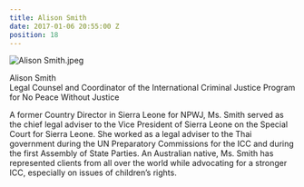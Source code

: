 ```yaml
---
title: Alison Smith
date: 2017-01-06 20:55:00 Z
position: 18
---
```


![Alison Smith.jpeg](/uploads/Alison%20Smith.jpeg)

Alison Smith <br> Legal Counsel and Coordinator of the International Criminal Justice Program for No Peace Without Justice


A former Country Director in Sierra Leone for NPWJ, Ms. Smith served as the chief legal adviser to the Vice President of Sierra Leone on the Special Court for Sierra Leone. She worked as a legal adviser to the Thai government during the UN Preparatory Commissions for the ICC and during the first Assembly of State Parties. An Australian native, Ms. Smith has represented clients from all over the world while advocating for a stronger ICC, especially on issues of children’s rights.